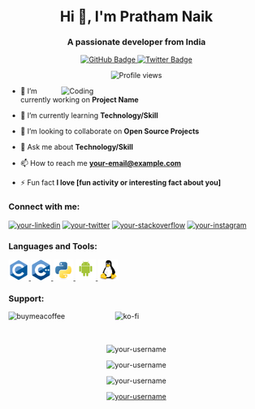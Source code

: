 <h1 align="center">Hi 👋, I'm Pratham Naik</h1>
<h3 align="center">A passionate developer from India</h3>

<p align="center">
  <a href="https://github.com/0MrError0?tab=followers">
    <img src="https://img.shields.io/github/followers/0MrError0?label=Followers&style=social" alt="GitHub Badge">
  </a>
  <a href="https://twitter.com/your-twitter">
    <img src="https://img.shields.io/twitter/follow/your-twitter?label=Twitter&style=social" alt="Twitter Badge">
  </a>
</p>

<p align="center">
  <img src="https://komarev.com/ghpvc/?username=your-username&color=brightgreen" alt="Profile views">
</p>

<img align="right" alt="Coding" width="400" src="https://media.giphy.com/media/13HgwGsXF0aiGY/giphy.gif">

- 🔭 I’m currently working on **Project Name**

- 🌱 I’m currently learning **Technology/Skill**

- 👯 I’m looking to collaborate on **Open Source Projects**

- 💬 Ask me about **Technology/Skill**

- 📫 How to reach me **your-email@example.com**

- ⚡ Fun fact **I love [fun activity or interesting fact about you]**

<h3 align="left">Connect with me:</h3>
<p align="left">
  <a href="https://linkedin.com/in/your-linkedin" target="blank"><img align="center" src="https://cdn.jsdelivr.net/npm/simple-icons@3.0.1/icons/linkedin.svg" alt="your-linkedin" height="30" width="40" /></a>
  <a href="https://twitter.com/your-twitter" target="blank"><img align="center" src="https://cdn.jsdelivr.net/npm/simple-icons@3.0.1/icons/twitter.svg" alt="your-twitter" height="30" width="40" /></a>
  <a href="https://stackoverflow.com/users/your-stackoverflow" target="blank"><img align="center" src="https://cdn.jsdelivr.net/npm/simple-icons@3.0.1/icons/stackoverflow.svg" alt="your-stackoverflow" height="30" width="40" /></a>
  <a href="https://instagram.com/your-instagram" target="blank"><img align="center" src="https://cdn.jsdelivr.net/npm/simple-icons@3.0.1/icons/instagram.svg" alt="your-instagram" height="30" width="40" /></a>
</p>

<h3 align="left">Languages and Tools:</h3>
<p align="left">
  <a href="https://www.cprogramming.com/" target="_blank"> <img src="https://raw.githubusercontent.com/devicons/devicon/master/icons/c/c-original.svg" alt="c" width="40" height="40"/> </a>
  <a href="https://www.w3schools.com/cpp/" target="_blank"> <img src="https://raw.githubusercontent.com/devicons/devicon/master/icons/cplusplus/cplusplus-original.svg" alt="cplusplus" width="40" height="40"/> </a>
  <a href="https://www.python.org" target="_blank"> <img src="https://raw.githubusercontent.com/devicons/devicon/master/icons/python/python-original.svg" alt="python" width="40" height="40"/> </a>
  <a href="https://developer.android.com" target="_blank"> <img src="https://raw.githubusercontent.com/devicons/devicon/master/icons/android/android-original-wordmark.svg" alt="android" width="40" height="40"/> </a>
  <a href="https://www.linux.org/" target="_blank"> <img src="https://raw.githubusercontent.com/devicons/devicon/master/icons/linux/linux-original.svg" alt="linux" width="40" height="40"/> </a>
  <!-- Add more icons as needed -->
</p>

<h3 align="left">Support:</h3>
<p>
  <a href="https://www.buymeacoffee.com/your-username"> <img align="left" src="https://cdn.buymeacoffee.com/buttons/v2/default-yellow.png" height="50" width="210" alt="buymeacoffee" /></a>
  <a href="https://ko-fi.com/your-username"> <img align="left" src="https://cdn.ko-fi.com/cdn/kofi3.png?v=3" height="50" width="210" alt="ko-fi" /></a>
</p>
<br><br><br>

<p align="center">
  <img src="https://github-readme-stats.vercel.app/api?username=your-username&show_icons=true&theme=radical" alt="your-username" />
</p>

<p align="center">
  <img src="https://github-readme-streak-stats.herokuapp.com/?user=your-username&theme=radical" alt="your-username" />
</p>

<p align="center">
  <img src="https://activity-graph.herokuapp.com/graph?username=your-username&theme=dracula" alt="your-username" />
</p>

<p align="center">
  <a href="https://github.com/ryo-ma/github-profile-trophy">
    <img src="https://github-profile-trophy.vercel.app/?username=your-username" alt="your-username" />
  </a>
</p>
